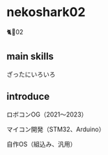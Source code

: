 # nekoshark02

🐈🦈02

## main skills

ざったにいろいろ


## introduce
ロボコンOG（2021～2023）

マイコン開発（STM32、Arduino）

自作OS（組込み、汎用）

<!---
nekoshark02/nekoshark02 is a ✨ special ✨ repository because its `README.md` (this file) appears on your GitHub profile.
You can click the Preview link to take a look at your changes.
--->
